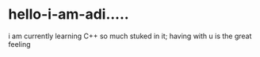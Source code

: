 # hello-i-am-adi.....
i am currently learning C++
so much stuked in it;
having with u is the great feeling
